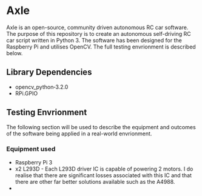 # Axle
Axle is an open-source, community driven autonomous RC car software. The purpose of this repository is to create an autonomous self-driving 
RC car script written in Python 3. The software has been designed for the Raspberry Pi and utilises OpenCV. The full testing envrionment is
described below.

## Library Dependencies
* opencv_python‑3.2.0 
* RPi.GPIO

## Testing Envrionment
The following section will be used to describe the equipment and outcomes of the software being applied in a real-world envrionment.
### Equipment used
* Raspberry Pi 3
* x2 L293D - Each L293D driver IC is capable of powering 2 motors. I do realise that there are significant losses associated with this IC and
that there are other far better solutions available such as the A4988.
* 
